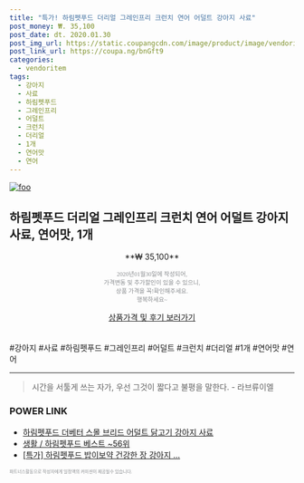 ```yaml
--- 
title: "특가! 하림펫푸드 더리얼 그레인프리 크런치 연어 어덜트 강아지 사료" 
post_money: ₩. 35,100 
post_date: dt. 2020.01.30 
post_img_url: https://static.coupangcdn.com/image/product/image/vendoritem/2019/04/15/4252498562/b6e07603-a595-4d00-a576-9fce6003d4a9.jpg 
post_link_url: https://coupa.ng/bnGft9 
categories: 
  - vendoritem 
tags: 
  - 강아지 
  - 사료 
  - 하림펫푸드 
  - 그레인프리 
  - 어덜트 
  - 크런치 
  - 더리얼 
  - 1개 
  - 연어맛 
  - 연어 
--- 
```

[![foo](https://static.coupangcdn.com/image/product/image/vendoritem/2019/04/15/4252498562/b6e07603-a595-4d00-a576-9fce6003d4a9.jpg)](https://coupa.ng/bnGft9) 

## 하림펫푸드 더리얼 그레인프리 크런치 연어 어덜트 강아지 사료, 연어맛, 1개 
<p style="text-align: center;">**₩ 35,100**</p> 
<p style="text-align: center;"><span style="color: #898c8f; font-family: Georgia,Times,serif; font-size: 0.75em;">2020년01월30일에 작성되어, <br>가격변동 및 추가할인이 있을 수 있으니,<br> 상품 가격을 꼭!확인해주세요.<br>행복하세요~</span> 
</p>	 
<div markdown="0" style="text-align: center;"><a href="https://coupa.ng/bnGft9" class="btn btn--success">상품가격 및 후기 보러가기</a></div> 
<br><br> 
  #강아지 #사료 #하림펫푸드 #그레인프리 #어덜트 #크런치 #더리얼 #1개 #연어맛 #연어 
<hr> 

> 시간을 서툴게 쓰는 자가, 우선 그것이 짧다고 불평을 말한다. - 라브류이엘 


### POWER LINK

* <a href="https://blog.naver.com/fasyy4321/221789093044" target="_blank">하림펫푸드 더베터 스몰 브리드 어덜트 닭고기 강아지 사료</a>
* <a href="https://blog.naver.com/santokki14/221787148249" target="_blank">생활 / 하림펫푸드 베스트 ~56위</a>
* <a href="https://blog.naver.com/sakai111/221790745330" target="_blank">[특가] 하림펫푸드 밥이보약 건강한 장 강아지 ...</a>

<span style="color: #898c8f; font-family: Georgia,Times,serif; font-size: 0.55em;">파트너스활동으로 작성자에게 일정액의 커미션이 제공될수 있습니다.</span> 
